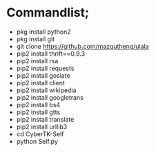 
# Commandlist;
- pkg install python2 
- pkg install git
- git clone https://github.com/mazgutheng/ulala
- pip2 install thrift==0.9.3
- pip2 install rsa
- pip2 install requests
- pip2 install goslate
- pip2 install client
- pip2 install wikipedia
- pip2 install googletrans
- pip2 install bs4
- pip2 install gtts
- pip2 install translate
- pip2 install urllib3 
- cd CyberTK-Self
- python Self.py
